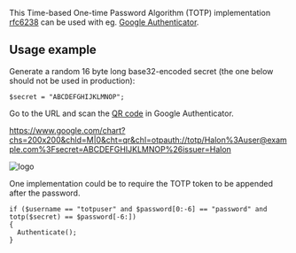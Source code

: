 This Time-based One-time Password Algorithm (TOTP) implementation [rfc6238](https://tools.ietf.org/html/rfc6238) can be used with eg. [Google Authenticator](https://en.wikipedia.org/wiki/Google_Authenticator).

Usage example
-------------

Generate a random 16 byte long base32-encoded secret (the one below should not be used in production):

```
$secret = "ABCDEFGHIJKLMNOP";
```

Go to the URL and scan the [QR code](https://github.com/google/google-authenticator/wiki/Key-Uri-Format) in Google Authenticator.

https://www.google.com/chart?chs=200x200&chld=M|0&cht=qr&chl=otpauth://totp/Halon%3Auser@example.com%3Fsecret=ABCDEFGHIJKLMNOP%26issuer=Halon

![logo](https://www.google.com/chart?chs=200x200&chld=M|0&cht=qr&chl=otpauth://totp/Halon%3Auser@example.com%3Fsecret=ABCDEFGHIJKLMNOP%26issuer=Halon)

One implementation could be to require the TOTP token to be appended after the password.

```
if ($username == "totpuser" and $password[0:-6] == "password" and totp($secret) == $password[-6:])
{
  Authenticate();
}
```
